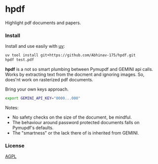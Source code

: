 # hpdf
Highlight pdf documents and papers.

### Install

Install and use easily with [uv](https://docs.astral.sh/uv/):

```bash
uv tool install git+https://github.com/Abhinav-175/hpdf.git
hpdf test.pdf
```

**hpdf** is a not so smart plumbing between Pymupdf and GEMINI api calls.
Works by extracting text from the docment and ignoring images.
So, does'nt work on rasterized pdf documents.

Bring your own keys approach.

```bash
export GEMINI_API_KEY="0000...000"
```

Notes:
- No safety checks on the size of the document, be mindful.
- The behaviour around password protected documents falls on Pymupdf's defaults.
- The "smartness" or the lack there of is inherited from GEMINI.

### License

[AGPL](https://www.gnu.org/licenses/agpl-3.0.html)
